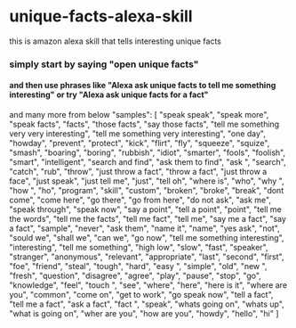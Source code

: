 # unique-facts-alexa-skill
this is amazon alexa skill that tells interesting unique facts

### simply start by saying "open unique facts"

#### and then use phrases like "Alexa ask unique facts to tell me something interesting" or try "Alexa ask unique facts for a fact"

and many more from below
 "samples": [
                        "speak speak",
                        "speak more",
                        "speak facts",
                        "facts",
                        "those facts",
                        "say those facts",
                        "tell me something very very interesting",
                        "tell me something very interesting",
                        "one day",
                        "howday",
                        "prevent",
                        "protect",
                        "kick",
                        "flirt",
                        "fly",
                        "squeeze",
                        "squize",
                        "smash",
                        "boaring",
                        "boring",
                        "rubbish",
                        "idiot",
                        "smarter",
                        "fools",
                        "foolish",
                        "smart",
                        "intelligent",
                        "search and find",
                        "ask them to find",
                        "ask ",
                        "search",
                        "catch",
                        "rub",
                        "throw",
                        "just throw a fact",
                        "throw a fact",
                        "just throw a face",
                        "just speak",
                        "just tell me",
                        "just",
                        "tell oh",
                        "where is",
                        "who",
                        "why ",
                        "how ",
                        "ho",
                        "program",
                        "skill",
                        "custom",
                        "broken",
                        "broke",
                        "break",
                        "dont come",
                        "come here",
                        "go there",
                        "go from here",
                        "do not ask",
                        "ask me",
                        "speak through",
                        "speak now",
                        "say a point",
                        "tell a point",
                        "point",
                        "tell me the words",
                        "tell me the facts",
                        "tell me fact",
                        "tell me",
                        "say me a fact",
                        "say a fact",
                        "sample",
                        "never",
                        "ask them",
                        "name it",
                        "name",
                        "yes ask",
                        "not",
                        "sould we",
                        "shall we",
                        "can we",
                        "go now",
                        "tell me something interesting",
                        "interesting",
                        "tell me something",
                        "high low",
                        "slow",
                        "fast",
                        "speaker",
                        "stranger",
                        "anonymous",
                        "relevant",
                        "appropriate",
                        "last",
                        "second",
                        "first",
                        "foe",
                        "friend",
                        "steal",
                        "tough",
                        "hard",
                        "easy ",
                        "simple",
                        "old",
                        "new ",
                        "fresh",
                        "question",
                        "disagree",
                        "agree",
                        "play",
                        "pause",
                        "stop",
                        "go",
                        "knowledge",
                        "feel",
                        "touch ",
                        "see",
                        "where",
                        "here",
                        "here is it",
                        "where are you",
                        "common",
                        "come on",
                        "get to work",
                        "go speak now",
                        "tell a fact",
                        "tell me a fact",
                        "ask a fact",
                        "fact ",
                        "speak",
                        "whats going on",
                        "whats up",
                        "what is going on",
                        "wher are you",
                        "how are you",
                        "howdy",
                        "hello",
                        "hi"
                    ]
